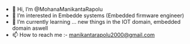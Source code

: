 - 👋 Hi, I’m @MohanaManikantaRapolu
- 👀 I’m interested in Embedde systems (Embedded firmware engineer)
- 🌱 I’m currently learning ... new things in the IOT domain, embedded domain aswell
- 📫 How to reach me :- manikantarapolu2000@gmail.com

<!---
MohanaManikantaRapolu/MohanaManikantaRapolu is a ✨ special ✨ repository because its `README.md` (this file) appears on your GitHub profile.
You can click the Preview link to take a look at your changes.
--->
